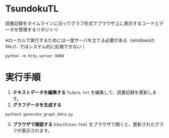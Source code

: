 # TsundokuTL
読書記録をタイムラインに沿ってグラフ形式でブラウザ上に表示するコードとデータを管理するリポジトリ

※ローカルで実行するためには一度サーバを立てる必要がある（windowsのfile://...ではシステム的に処理できない ）
```
python -m http.server 8000
```
# 実行手順
1. **テキストデータを編集する**
   `TLdata.txt` を編集して、読書記録を更新します。
2. **グラフデータを生成する**
  ```
  python3 generate_graph_data.py
  ```
3. **ブラウザで確認する**
   `D3withJson.html` をブラウザで開くと、更新されたグラフが表示されます。